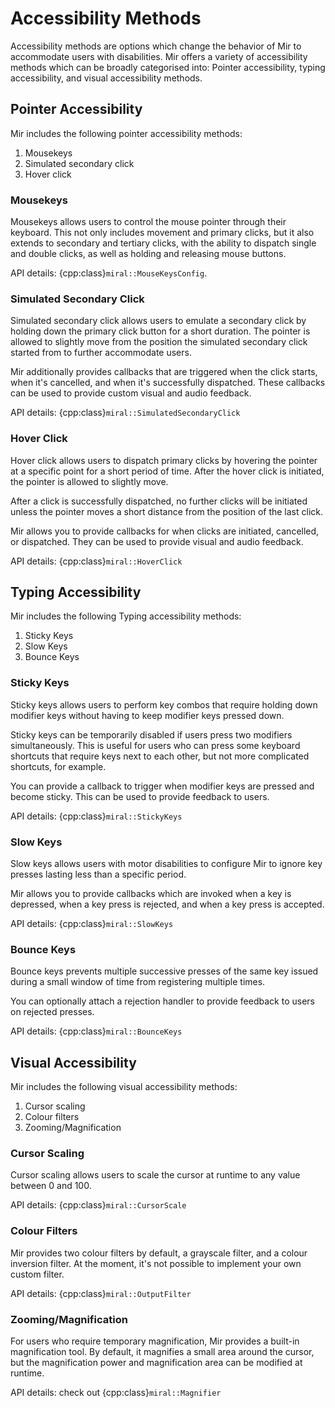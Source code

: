 # Accessibility Methods
Accessibility methods are options which change the behavior of Mir to
accommodate users with disabilities. Mir offers a variety of accessibility
methods which can be broadly categorised into: Pointer accessibility, typing
accessibility, and visual accessibility methods. 

## Pointer Accessibility
Mir includes the following pointer accessibility methods:
1. Mousekeys
2. Simulated secondary click
3. Hover click

### Mousekeys
Mousekeys allows users to control the mouse pointer through their keyboard.
This not only includes movement and primary clicks, but it also extends to
secondary and tertiary clicks, with the ability to dispatch single and double
clicks, as well as holding and releasing mouse buttons.

API details: {cpp:class}`miral::MouseKeysConfig`.

### Simulated Secondary Click
Simulated secondary click allows users to emulate a secondary click by holding
down the primary click button for a short duration. The pointer is allowed to
slightly move from the position the simulated secondary click started from to
further accommodate users. 

Mir additionally provides callbacks that are triggered when the click starts,
when it's cancelled, and when it's successfully dispatched. These
callbacks can be used to provide custom visual and audio feedback.

API details: {cpp:class}`miral::SimulatedSecondaryClick`

### Hover Click
Hover click allows users to dispatch primary clicks by hovering the pointer at
a specific point for a short period of time. After the hover click is
initiated, the pointer is allowed to slightly move.

After a click is successfully dispatched, no further clicks will be initiated
unless the pointer moves a short distance from the position of the last click.

Mir allows you to provide callbacks for when clicks are initiated, cancelled,
or dispatched. They can be used to provide visual and audio feedback.

API details: {cpp:class}`miral::HoverClick`

## Typing Accessibility
Mir includes the following Typing accessibility methods:
1. Sticky Keys
2. Slow Keys
3. Bounce Keys

### Sticky Keys
Sticky keys allows users to perform key combos that require holding down
modifier keys without having to keep modifier keys pressed down.

Sticky keys can be temporarily disabled if users press two modifiers
simultaneously. This is useful for users who can press some keyboard shortcuts
that require keys next to each other, but not more complicated shortcuts, for
example.

You can provide a callback to trigger when modifier keys are pressed and become
sticky. This can be used to provide feedback to users.

API details: {cpp:class}`miral::StickyKeys`

### Slow Keys
Slow keys allows users with motor disabilities to configure Mir to ignore key
presses lasting less than a specific period.

Mir allows you to provide callbacks which are invoked when a key is depressed,
when a key press is rejected, and when a key press is accepted.

API details: {cpp:class}`miral::SlowKeys`

### Bounce Keys
Bounce keys prevents multiple successive presses of the same key issued during
a small window of time from registering multiple times.

You can optionally attach a rejection handler to provide feedback to users on
rejected presses.

API details: {cpp:class}`miral::BounceKeys`

## Visual Accessibility
Mir includes the following visual accessibility methods:
1. Cursor scaling
2. Colour filters
3. Zooming/Magnification

### Cursor Scaling
Cursor scaling allows users to scale the cursor at runtime to any value between
0 and 100. 

API details: {cpp:class}`miral::CursorScale`

### Colour Filters
Mir provides two colour filters by default, a grayscale filter, and a colour
inversion filter. At the moment, it's not possible to implement your own custom
filter.

API details: {cpp:class}`miral::OutputFilter`

### Zooming/Magnification
For users who require temporary magnification, Mir provides a built-in
magnification tool. By default, it magnifies a small area around the cursor,
but the magnification power and magnification area can be modified at runtime.

API details: check out {cpp:class}`miral::Magnifier`
